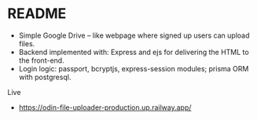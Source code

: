 # README
- Simple Google Drive – like webpage where signed up users can upload files.
- Backend implemented with: Express and ejs for delivering the HTML to the front-end.
- Login logic: passport, bcryptjs, express-session modules; prisma ORM with postgresql.

Live
- https://odin-file-uploader-production.up.railway.app/
